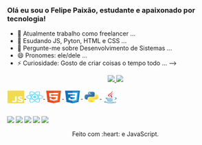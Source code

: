 ###  Olá eu sou o Felipe Paixão, estudante e apaixonado por tecnologia!

- 🔭 Atualmente trabalho como freelancer ...
- 🌱 Esudando JS, Pyton, HTML e CSS ...
- 💬 Pergunte-me sobre Desenvolvimento de Sistemas ...
- 😄 Pronomes: ele/dele ...
- ⚡ Curiosidade: Gosto de criar coisas o tempo todo ...
-->

<div align="center">
  <a href="https://github.com/felipepaixao16">
  <img height="150em" src="https://github-readme-stats.vercel.app/api?username=felipepaixao16&count_private=true&include_all_commits=true&show_icons=true&theme=merko&hide_border=false&show_owner=true"/>
  <img height="150em" src="https://github-readme-stats.vercel.app/api/top-langs/?username=felipepaixao16&theme=merko&hide_border=false&&layout=compact"/>
</div>
<div style="display: inline_block"><br>
  <img align="center" alt="Lipe-Js" height="30" width="40" src="https://raw.githubusercontent.com/devicons/devicon/master/icons/javascript/javascript-plain.svg">
  <img align="center" alt="Lipe-React" height="30" width="40" src="https://raw.githubusercontent.com/devicons/devicon/master/icons/react/react-original.svg">
  <img align="center" alt="Lipe-HTML" height="30" width="40" src="https://raw.githubusercontent.com/devicons/devicon/master/icons/html5/html5-original.svg">
  <img align="center" alt="Lipe-CSS" height="30" width="40" src="https://raw.githubusercontent.com/devicons/devicon/master/icons/css3/css3-original.svg">
  <img align="center" alt="Lipe-Python" height="30" width="40" src="https://raw.githubusercontent.com/devicons/devicon/master/icons/python/python-original.svg">
  <img align="center" alt="Lipe-Python" height="30" width="40" src="https://raw.githubusercontent.com/devicons/devicon/master/icons/java/java-original.svg">
</div>
  
  ##
 
<div> 
  <a href="https://www.instagram.com/felipealves_17" target="_blank"><img src="https://img.shields.io/badge/-Instagram-%23E4405F?style=for-the-badge&logo=instagram&logoColor=white" target="_blank"></a>
 	<a href="https://twitter.com/felipe_paix" target="_blank"><img src="https://img.shields.io/badge/Twitter-1DA1F2?style=for-the-badge&logo=twitter&logoColor=white" target="_blank"></a>
 <a href="https://discord.gg/qeSAzNgmpF" target="_blank"><img src="https://img.shields.io/badge/Discord-7289DA?style=for-the-badge&logo=discord&logoColor=white" target="_blank"></a> 
  <a href = "mailto:felipealves.1997.17@gmail.com"><img src="https://img.shields.io/badge/Gmail-D14836?style=for-the-badge&logo=gmail&logoColor=white" target="_blank"></a>
  <a href="https://www.linkedin.com/in/felipepaixao/" target="_blank"><img src="https://img.shields.io/badge/-LinkedIn-%230077B5?style=for-the-badge&logo=linkedin&logoColor=white" target="_blank"></a> 
</div>
  
<div align="center">
  <p>Feito com :heart: e JavaScript.</p>
</div>

